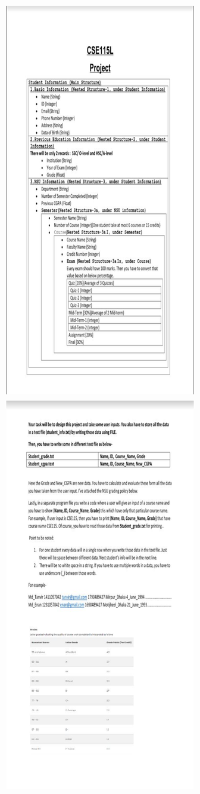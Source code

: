  <p align="center">
   <img width="780" height="1040" src="Mockup/Document 1.JPG"><br>
  
 </p>
  <p align="center">
   <img width="780" height="1040" src="Mockup/Document 2.JPG"><br>
  
 </p>
